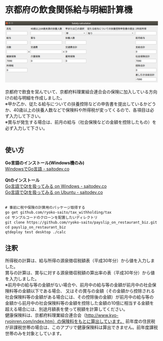 # 京都府の飲食関係給与明細計算機<br>
![サンプル画像](https://github.com/ryoko-saito/payslip_on_restaurant_biz/blob/master/img/payslip_calc.jpg)
<br><br>
京都府で飲食を営んでいて、京都府料理業組合連合会の保険に加入している方向けの給与明細を作成しました。<br>
※甲か乙か、従たる給与についての扶養控除などの申告書を提出しているかどうか、40歳以上の扶養人数などで保険料や所得税が変ってくるので、各項目は必ず入力して下さい。<br>
※賞与が発生する場合は、前月の給与（社会保険などの金額を控除したもの）を必ず入力して下さい。
<br><br>
## 使い方<br>
**Go言語のインストール(Windows機のみ)**<br>
[WindowsでGo言語 - saitodev.co](https://saitodev.co/article/1569)
<br><br>
**Qtのインストール**<br>
[Go言語でQtを扱ってみる on Windows - saitodev.co](https://saitodev.co/article/1956)<br>
[Go言語でQtを扱ってみる on Ubuntu - saitodev.co](https://saitodev.co/article/1949)
<br><br>
```
# 事前に税や保険の計算用のパッケージ取得する
go get github.com/ryoko-saito/tax_withholding/tax
cd サンプルコードのクローンを配置したいディレクトリ
git clone https://github.com/ryoko-saito/payslip_on_restaurant_biz.git
cd payslip_on_restaurant_biz
qtdeploy test desktop ./calc
```
## 注釈<br>
所得税の計算は、給与所得の源泉徴収税額表（平成30年分）から値を入力しました。<br>
賞与の計算は、賞与に対する源泉徴収税額の算出率の表（平成30年分）から値を入力しました。<br>
※前月中の給与等の金額がない場合や、前月中の給与等の金額が前月中の社会保険料等の金額以下である場合、
又はその賞与の金額（その金額から控除される社会保険料等の金額がある場合には、その控除後の金額）が前月中の給与等の
金額から前月中の社会保険料等の金額を控除した金額の10倍に相当する金額を超える場合には、別途月額表を使って税額を計算してください。<br>
健康保険料は、京都府料理業組合連合会（http://www.kyo-ryoinren.com/index.htm）の保険料をもとに算出しています。
前年度の住民税が非課税世帯の場合は、このアプリで健康保険料は算出できません。前年度課税世帯のみを対象としています。
　
